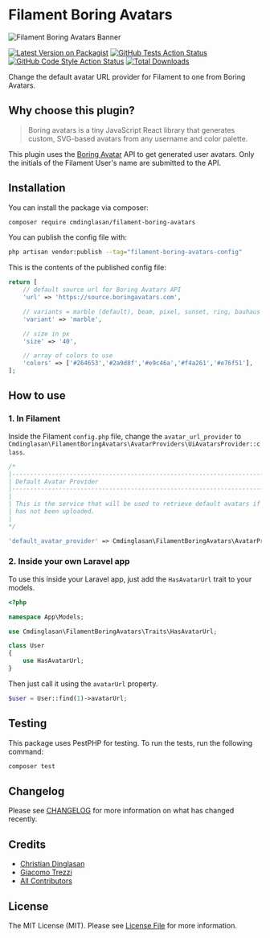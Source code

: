 # Filament Boring Avatars

![Filament Boring Avatars Banner](https://banners.beyondco.de/Filament%20Boring%20Avatars.png?theme=light&packageManager=composer+require&packageName=cmdinglasan%2Ffilament-boring-avatars&pattern=architect&style=style_2&description=Use+Boring+Avatars+as+Filament+User+Avatars&md=1&showWatermark=1&fontSize=100px&images=https%3A%2F%2Flaravel.com%2Fimg%2Flogomark.min.svg)

[![Latest Version on Packagist](https://img.shields.io/packagist/v/cmdinglasan/filament-boring-avatars.svg?style=flat-square)](https://packagist.org/packages/cmdinglasan/filament-boring-avatars)
[![GitHub Tests Action Status](https://img.shields.io/github/workflow/status/cmdinglasan/filament-boring-avatars/run-tests?label=tests)](https://github.com/cmdinglasan/filament-boring-avatars/actions?query=workflow%3Arun-tests+branch%3Amain)
[![GitHub Code Style Action Status](https://img.shields.io/github/workflow/status/cmdinglasan/filament-boring-avatars/Fix%20PHP%20code%20style%20issues?label=code%20style)](https://github.com/cmdinglasan/filament-boring-avatars/actions?query=workflow%3A"Fix+PHP+code+style+issues"+branch%3Amain)
[![Total Downloads](https://img.shields.io/packagist/dt/cmdinglasan/filament-boring-avatars.svg?style=flat-square)](https://packagist.org/packages/cmdinglasan/filament-boring-avatars)

Change the default avatar URL provider for Filament to one from Boring Avatars.

## Why choose this plugin?

> Boring avatars is a tiny JavaScript React library that generates custom, SVG-based avatars from any username and color palette.

This plugin uses the [Boring Avatar](https://github.com/boringdesigners/boring-avatars) API to get generated user avatars. Only the initials of the Filament User's name are submitted to the API.

## Installation

You can install the package via composer:

```bash
composer require cmdinglasan/filament-boring-avatars
```

You can publish the config file with:

```bash
php artisan vendor:publish --tag="filament-boring-avatars-config"
```

This is the contents of the published config file:

```php
return [
    // default source url for Boring Avatars API
    'url' => 'https://source.boringavatars.com',

    // variants = marble (default), beam, pixel, sunset, ring, bauhaus
    'variant' => 'marble',

    // size in px
    'size' => '40',

    // array of colors to use
    'colors' => ['#264653','#2a9d8f','#e9c46a','#f4a261','#e76f51'],
];
```

## How to use
### 1. In Filament

Inside the Filament `config.php` file, change the `avatar_url_provider` to `Cmdinglasan\FilamentBoringAvatars\AvatarProviders\UiAvatarsProvider::class`.

```php
/*
|--------------------------------------------------------------------------
| Default Avatar Provider
|--------------------------------------------------------------------------
|
| This is the service that will be used to retrieve default avatars if one
| has not been uploaded.
|
*/

'default_avatar_provider' => Cmdinglasan\FilamentBoringAvatars\AvatarProviders\UiAvatarsProvider::class,
```

### 2. Inside your own Laravel app

To use this inside your Laravel app, just add the `HasAvatarUrl` trait to your models.

```php
<?php

namespace App\Models;

use Cmdinglasan\FilamentBoringAvatars\Traits\HasAvatarUrl;

class User
{
    use HasAvatarUrl;
}
```
Then just call it using the `avatarUrl` property.

```php
$user = User::find(1)->avatarUrl;
```

## Testing

This package uses PestPHP for testing. To run the tests, run the following command:

```bash
composer test
```

## Changelog

Please see [CHANGELOG](CHANGELOG.md) for more information on what has changed recently.

## Credits

- [Christian Dinglasan](https://github.com/cmdinglasan)
- [Giacomo Trezzi](https://github.com/G3z)
- [All Contributors](../../contributors)

## License

The MIT License (MIT). Please see [License File](LICENSE.md) for more information.

